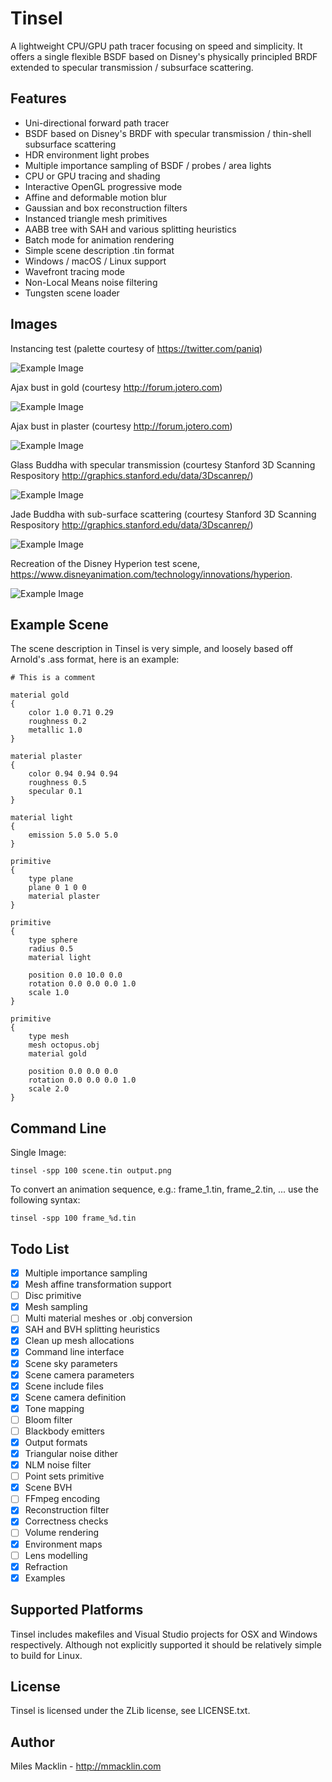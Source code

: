 Tinsel
======

A lightweight CPU/GPU path tracer focusing on speed and simplicity. It offers a single flexible BSDF based on Disney's physically principled BRDF extended to specular transmission / subsurface scattering.

Features
--------

- Uni-directional forward path tracer
- BSDF based on Disney's BRDF with specular transmission / thin-shell subsurface scattering
- HDR environment light probes
- Multiple importance sampling of BSDF /  probes / area lights
- CPU or GPU tracing and shading
- Interactive OpenGL progressive mode
- Affine and deformable motion blur
- Gaussian and box reconstruction filters
- Instanced triangle mesh primitives
- AABB tree with SAH and various splitting heuristics
- Batch mode for animation rendering
- Simple scene description .tin format
- Windows / macOS / Linux support
- Wavefront tracing mode
- Non-Local Means noise filtering
- Tungsten scene loader

Images
------

Instancing test (palette courtesy of https://twitter.com/paniq)

![Example Image](images/paniq_brain.png)

Ajax bust in gold (courtesy http://forum.jotero.com)

![Example Image](images/ajax.png)

Ajax bust in plaster (courtesy http://forum.jotero.com)

![Example Image](images/ajax_ss.png)

Glass Buddha with specular transmission (courtesy Stanford 3D Scanning Respository http://graphics.stanford.edu/data/3Dscanrep/)

![Example Image](images/glass_buddha.png)

Jade Buddha with sub-surface scattering (courtesy Stanford 3D Scanning Respository http://graphics.stanford.edu/data/3Dscanrep/)

![Example Image](images/jade_buddha.png)

Recreation of the Disney Hyperion test scene, https://www.disneyanimation.com/technology/innovations/hyperion.

![Example Image](images/hyper_small.png)

Example Scene
-------------

The scene description in Tinsel is very simple, and loosely based off Arnold's .ass format,
here is an example:

```
# This is a comment

material gold
{
	color 1.0 0.71 0.29
	roughness 0.2
	metallic 1.0	
}

material plaster
{
	color 0.94 0.94 0.94
	roughness 0.5
	specular 0.1
}

material light
{
	emission 5.0 5.0 5.0
}

primitive
{
	type plane
	plane 0 1 0 0
	material plaster
}

primitive
{
	type sphere
	radius 0.5
	material light

	position 0.0 10.0 0.0
	rotation 0.0 0.0 0.0 1.0
	scale 1.0
}

primitive
{
	type mesh
	mesh octopus.obj
	material gold

	position 0.0 0.0 0.0
	rotation 0.0 0.0 0.0 1.0
	scale 2.0
}

```

Command Line
------------

Single Image:

```
tinsel -spp 100 scene.tin output.png
```

To convert an animation sequence, e.g.: frame_1.tin, frame_2.tin, ... use the following syntax:

```
tinsel -spp 100 frame_%d.tin
```


Todo List
---------

- [x] Multiple importance sampling
- [x] Mesh affine transformation support
- [ ] Disc primitive
- [x] Mesh sampling
- [ ] Multi material meshes or .obj conversion
- [x] SAH and BVH splitting heuristics
- [x] Clean up mesh allocations
- [x] Command line interface
- [x] Scene sky parameters
- [x] Scene camera parameters
- [x] Scene include files
- [x] Scene camera definition
- [x] Tone mapping
- [ ] Bloom filter
- [ ] Blackbody emitters
- [x] Output formats
- [x] Triangular noise dither
- [x] NLM noise filter
- [ ] Point sets primitive
- [x] Scene BVH
- [ ] FFmpeg encoding
- [x] Reconstruction filter
- [x] Correctness checks
- [ ] Volume rendering
- [x] Environment maps
- [ ] Lens modelling
- [x] Refraction
- [x] Examples

Supported Platforms
-------------------

Tinsel includes makefiles and Visual Studio projects for OSX and Windows respectively. Although not explicitly supported it should be relatively simple to build for Linux.

License
-------

Tinsel is licensed under the ZLib license, see LICENSE.txt.

Author
------

Miles Macklin - http://mmacklin.com
